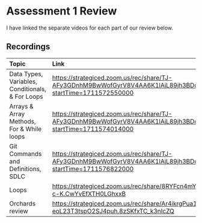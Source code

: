 # Assessment 1 Review

I have linked the separate videos for each part of our review below.

## Recordings

| Topic     | Link                 |
| :-------- | :------------------------- |
| Data Types, Variables, Conditionals, & For Loops | https://strategiced.zoom.us/rec/share/TJ-AFy3GDnhM9BwWofGyrV8V4AA6K1lAjL89jh3BDd4sIFUSzIChiJMr0GbMk_y0.yNTPUmEMLQ9h2Q4G?startTime=1711572550000 |
| Arrays & Array Methods, For & While loops | https://strategiced.zoom.us/rec/share/TJ-AFy3GDnhM9BwWofGyrV8V4AA6K1lAjL89jh3BDd4sIFUSzIChiJMr0GbMk_y0.yNTPUmEMLQ9h2Q4G?startTime=1711574014000 |
| Git Commands and Definitions, SDLC | https://strategiced.zoom.us/rec/share/TJ-AFy3GDnhM9BwWofGyrV8V4AA6K1lAjL89jh3BDd4sIFUSzIChiJMr0GbMk_y0.yNTPUmEMLQ9h2Q4G?startTime=1711576822000 |
| Loops| https://strategiced.zoom.us/rec/share/8RYFcn4mYMcGCPId_U2qJwJEZcoy1WU_2mqjOvtEHfww4exDm7vMPbAhpGQ7-c-K.CwYvEfXTH0LGhxxB |
| Orchards review | https://strategiced.zoom.us/rec/share/Ar4ikrgPua1HN9N1vlYxAPb29ejmPmW2ihPksb5sCy-gW-eoL23T3tspO2SJ4puh.8zSKfxTC_k3nIcZQ |

